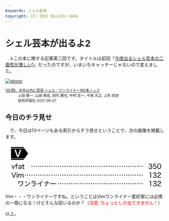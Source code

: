 ```yaml
---
Keywords: シェル芸本
Copyright: (C) 2021 Ryuichi Ueda
---
```


# シェル芸本が出るよ2

　↓この本に関する記事第二回です。タイトルは前回「[今度出るシェル芸本の二面性が激しい1](/?post=20210902)」だったのですが、いまいちキャッチーじゃないので変えました。

<div class="card">
  <div class="row no-gutters">
    <div class="col-md-2">
      <a class="item url" href="https://www.amazon.co.jp/dp/4297122677?tag=ryuichiueda-22&linkCode=ogi&th=1&psc=1"><img src="https://m.media-amazon.com/images/I/51F6w9FoosL._SL500_.jpg" width="395" alt="photo"></a>
    </div>
    <div class="col-md-10">
      <div class="card-body">
        <dl class="fn" style="font-size:80%">
          <dt><a href="https://www.amazon.co.jp/dp/4297122677?tag=ryuichiueda-22&linkCode=ogi&th=1&psc=1">1日1問、半年以内に習得 シェル・ワンライナー160本ノック</a></dt>
          <dd>上田 隆一, 山田 泰宏, 田代 勝也, 中村 壮一, 今泉 光之, 上杉 尚史</dd>
          <dd>技術評論社 2021-09-27</dd>
        </dl>
      </div>
    </div>
  </div>
</div>

## 今日のチラ見せ

　で、今日は13ページもある索引からチラ見せということで、次の画像を掲載します。


![](./index_v.png)


Vim・・・ワンライナーですね。ということはVimワンライナー愛好家には必携の一冊になる！けどそんな奴いるのか？（<span style="color:red">注意: ちょっとしか出てきません！</span>）



以上。
